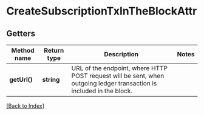 # CreateSubscriptionTxInTheBlockAttr

## Getters

Method name | Return type | Description | Notes
------------ | ------------- | ------------- | -------------
**getUrl()** | **string** | URL of the endpoint, where HTTP POST request will be sent, when outgoing ledger transaction is included in the block. |

[[Back to Index]](../index.md)
